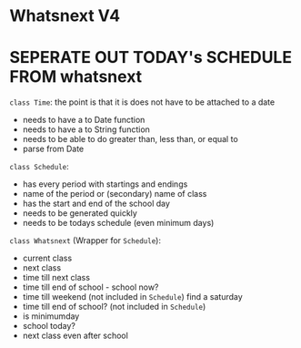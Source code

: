 # Whatsnext V4

# SEPERATE OUT TODAY's SCHEDULE FROM whatsnext

`class Time`: the point is that it is does not have to be attached to a date
- needs to have a to Date function
- needs to have a to String function
- needs to be able to do greater than, less than, or equal to
- parse from Date

`class Schedule`:
- has every period with startings and endings
- name of the period or (secondary) name of class
- has the start and end of the school day
- needs to be generated quickly
- needs to be todays schedule (even minimum days)

`class Whatsnext` (Wrapper for `Schedule`):
- current class
- next class
- time till next class
- time till end of school - school now?
- time till weekend (not included in `Schedule`) find a saturday
- time till end of school? (not included in `Schedule`)
- is minimumday
- school today?
- next class even after school